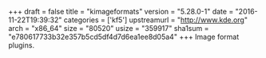 +++
draft = false
title = "kimageformats"
version = "5.28.0-1"
date = "2016-11-22T19:39:32"
categories = ['kf5']
upstreamurl = "http://www.kde.org"
arch = "x86_64"
size = "80520"
usize = "359917"
sha1sum = "e780617733b32e357b5cd5df4d7d6ea1ee8d05a4"
+++
Image format plugins.